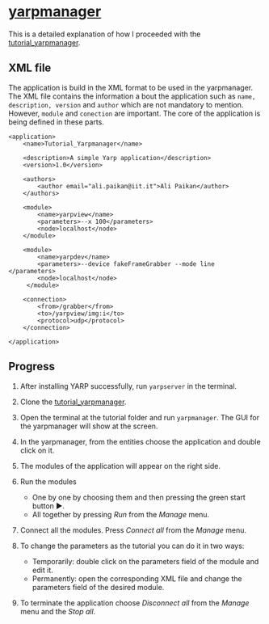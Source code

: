 # [yarpmanager](https://www.yarp.it/latest/yarpmanager.html)

This is a detailed explanation of how I proceeded with the [tutorial_yarpmanager](https://github.com/vvv-school/tutorial_yarpmanager).
## XML file
The application is build in the XML format to be used in the yarpmanager. The XML file contains the information a bout the application such as ``name, description, version`` and ``author`` which are not mandatory to mention. However, ``module`` and ``conection`` are important. The core of the application is being defined in these parts.
```
<application>
    <name>Tutorial_Yarpmanager</name>

    <description>A simple Yarp application</description>
    <version>1.0</version>
    
    <authors>
        <author email="ali.paikan@iit.it">Ali Paikan</author>
    </authors>

    <module>
        <name>yarpview</name>
        <parameters>--x 100</parameters>
        <node>localhost</node>
    </module>

    <module>
        <name>yarpdev</name>
        <parameters>--device fakeFrameGrabber --mode line </parameters>
        <node>localhost</node>
     </module>

    <connection>
        <from>/grabber</from>
        <to>/yarpview/img:i</to>
        <protocol>udp</protocol>
    </connection>

</application>
```
## Progress
1. After installing YARP successfully, run ``yarpserver`` in the terminal.
2. Clone the [tutorial_yarpmanager](https://github.com/vvv-school/tutorial_yarpmanager/blob/master/README.md).
3. Open the terminal at the tutorial folder and run ``yarpmanager``. The GUI for the yarpmanager will show at the screen.
4. In the yarpmanager, from the entities choose the application and double click on it.
5. The modules of the application will appear on the right side.
6. Run the modules 
    - One by one by choosing them and then pressing the green start button :arrow_forward:.
    - All together by pressing *Run* from the *Manage* menu. 
7. Connect all the modules. Press *Connect all* from the *Manage* menu. 
8. To change the parameters as the tutorial you can do it in two ways:

    - Temporarily: double click on the parameters field of the module and edit it.
    - Permanently: open the corresponding XML file and change the parameters field of the desired module.
9. To terminate the application choose *Disconnect all* from the *Manage* menu and the *Stop all*.
